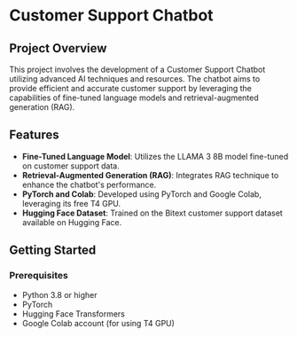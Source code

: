 # Customer Support Chatbot

## Project Overview

This project involves the development of a Customer Support Chatbot utilizing advanced AI techniques and resources. The chatbot aims to provide efficient and accurate customer support by leveraging the capabilities of fine-tuned language models and retrieval-augmented generation (RAG).

## Features

- **Fine-Tuned Language Model**: Utilizes the LLAMA 3 8B model fine-tuned on customer support data.
- **Retrieval-Augmented Generation (RAG)**: Integrates RAG technique to enhance the chatbot's performance.
- **PyTorch and Colab**: Developed using PyTorch and Google Colab, leveraging its free T4 GPU.
- **Hugging Face Dataset**: Trained on the Bitext customer support dataset available on Hugging Face.

## Getting Started

### Prerequisites

- Python 3.8 or higher
- PyTorch
- Hugging Face Transformers
- Google Colab account (for using T4 GPU)
